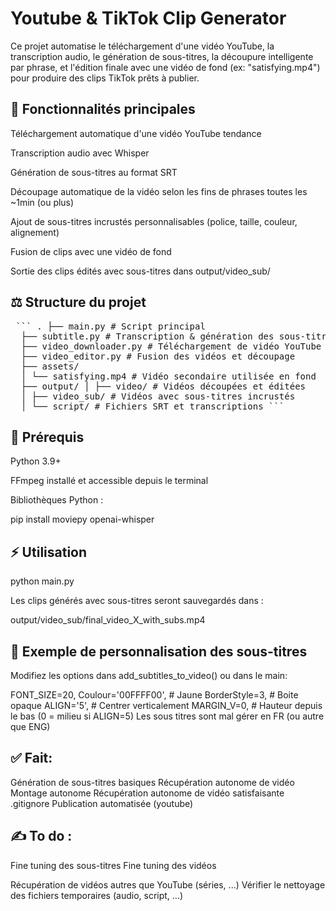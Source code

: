 # Youtube & TikTok Clip Generator

Ce projet automatise le téléchargement d'une vidéo YouTube, la transcription audio, le génération de sous-titres, la découpure intelligente par phrase, et l'édition finale avec une vidéo de fond (ex: "satisfying.mp4") pour produire des clips TikTok prêts à publier.

## 🚀 Fonctionnalités principales

Téléchargement automatique d'une vidéo YouTube tendance

Transcription audio avec Whisper

Génération de sous-titres au format SRT

Découpage automatique de la vidéo selon les fins de phrases toutes les ~1min (ou plus)

Ajout de sous-titres incrustés personnalisables (police, taille, couleur, alignement)

Fusion de clips avec une vidéo de fond

Sortie des clips édités avec sous-titres dans output/video_sub/

## ⚖️ Structure du projet

<pre> ``` . ├── main.py # Script principal 
  ├── subtitle.py # Transcription & génération des sous-titres 
  ├── video_downloader.py # Téléchargement de vidéo YouTube 
  ├── video_editor.py # Fusion des vidéos et découpage 
  ├── assets/ 
  │ └── satisfying.mp4 # Vidéo secondaire utilisée en fond 
  ├── output/ │ ├── video/ # Vidéos découpées et éditées 
  │ ├── video_sub/ # Vidéos avec sous-titres incrustés 
  │ └── script/ # Fichiers SRT et transcriptions ``` </pre>

## 🚧 Prérequis

Python 3.9+

FFmpeg installé et accessible depuis le terminal

Bibliothèques Python :

pip install moviepy openai-whisper

## ⚡ Utilisation

python main.py

Les clips générés avec sous-titres seront sauvegardés dans :

output/video_sub/final_video_X_with_subs.mp4

## 📆 Exemple de personnalisation des sous-titres

Modifiez les options dans add_subtitles_to_video() ou dans le main:

FONT_SIZE=20,
Coulour='00FFFF00',     # Jaune
BorderStyle=3,          # Boite opaque
ALIGN='5',              # Centrer verticalement
MARGIN_V=0,             # Hauteur depuis le bas (0 = milieu si ALIGN=5)
Les sous titres sont mal gérer en FR (ou autre que ENG)

## ✅ Fait:
  Génération de sous-titres basiques
  Récupération autonome de vidéo
  Montage autonome
  Récupération autonome de vidéo satisfaisante
  .gitignore
  Publication automatisée (youtube)

## ✍️ To do :
  Fine tuning des sous-titres
  Fine tuning des vidéos

  Récupération de vidéos autres que YouTube (séries, ...)
  Vérifier le nettoyage des fichiers temporaires (audio, script, ...)
  

